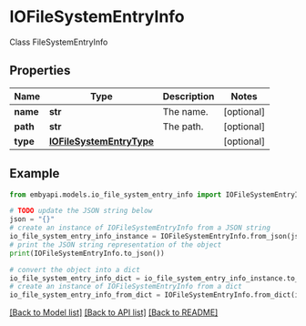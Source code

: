 # IOFileSystemEntryInfo

Class FileSystemEntryInfo  

## Properties

Name | Type | Description | Notes
------------ | ------------- | ------------- | -------------
**name** | **str** | The name. | [optional] 
**path** | **str** | The path. | [optional] 
**type** | [**IOFileSystemEntryType**](IOFileSystemEntryType.md) |  | [optional] 

## Example

```python
from embyapi.models.io_file_system_entry_info import IOFileSystemEntryInfo

# TODO update the JSON string below
json = "{}"
# create an instance of IOFileSystemEntryInfo from a JSON string
io_file_system_entry_info_instance = IOFileSystemEntryInfo.from_json(json)
# print the JSON string representation of the object
print(IOFileSystemEntryInfo.to_json())

# convert the object into a dict
io_file_system_entry_info_dict = io_file_system_entry_info_instance.to_dict()
# create an instance of IOFileSystemEntryInfo from a dict
io_file_system_entry_info_from_dict = IOFileSystemEntryInfo.from_dict(io_file_system_entry_info_dict)
```
[[Back to Model list]](../README.md#documentation-for-models) [[Back to API list]](../README.md#documentation-for-api-endpoints) [[Back to README]](../README.md)


